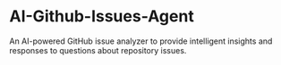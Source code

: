 # AI-Github-Issues-Agent
An AI-powered GitHub issue analyzer to provide intelligent insights and responses to questions about repository issues.
